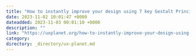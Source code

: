 ```yaml
---
title: "How to instantly improve your design using 7 key Gestalt Principles"
date: 2023-11-02 10:01:47 +0000
dateadded: 2023-11-03 00:01:10 +0000
description: ""
link: "https://uxplanet.org/how-to-instantly-improve-your-design-using-7-key-gestalt-principles-d8da1a3485c6?source=rss----819cc2aaeee0---4"
category:
directory: _directory/ux-planet.md
---
```

